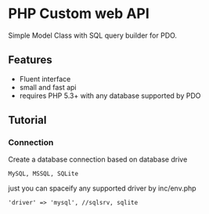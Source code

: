 # PHP Custom web API

Simple Model Class with SQL query builder for PDO.

## Features

- Fluent interface
- small and fast api
- requires PHP 5.3+ with any database supported by PDO

## Tutorial

### Connection

Create a database connection based on database drive

	MySQL, MSSQL, SQLite

just you can spaceify any supported driver by inc/env.php

 	'driver' => 'mysql', //sqlsrv, sqlite
